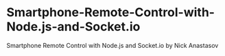 # Smartphone-Remote-Control-with-Node.js-and-Socket.io
Smartphone Remote Control with Node.js and Socket.io by  Nick Anastasov
